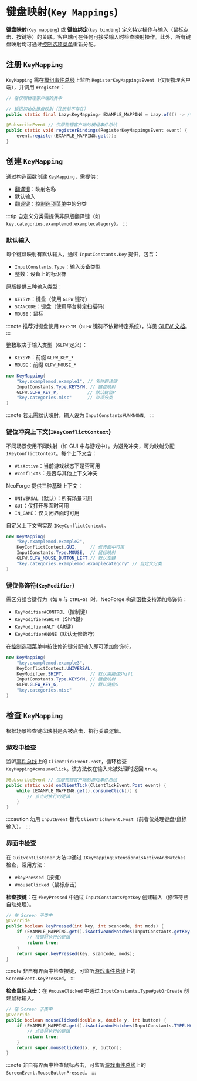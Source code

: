 ﻿# **键盘映射**(`Key Mappings`)

**键盘映射**(`Key mapping`) 或 **键位绑定**(`key binding`) 定义特定操作与输入（鼠标点击、按键等）的关联。客户端可在任何可接受输入时检查映射操作。此外，所有键盘映射均可通过[控制选项菜单][controls]重新分配。

## 注册 `KeyMapping`

`KeyMapping` 需在[模组事件总线][eventbus]上监听 `RegisterKeyMappingsEvent`（仅限物理客户端），并调用 `#register`：

```java
// 在仅限物理客户端的类中

// 延迟初始化键盘映射（注册前不存在）
public static final Lazy<KeyMapping> EXAMPLE_MAPPING = Lazy.of(() -> /*...*/);

@SubscribeEvent // 仅限物理客户端的模组事件总线
public static void registerBindings(RegisterKeyMappingsEvent event) {
    event.register(EXAMPLE_MAPPING.get());
}
```

## 创建 `KeyMapping`

通过构造函数创建 `KeyMapping`，需提供：
- [翻译键][tk]：映射名称
- 默认输入
- [翻译键][tk]：[控制选项菜单][controls]中的分类

:::tip
自定义分类需提供非原版翻译键（如 `key.categories.examplemod.examplecategory`）。
:::

### 默认输入

每个键盘映射有默认输入，通过 `InputConstants.Key` 提供，包含：
- `InputConstants.Type`：输入设备类型
- 整数：设备上的标识符

原版提供三种输入类型：
- `KEYSYM`：键盘（使用 `GLFW` 键符）
- `SCANCODE`：键盘（使用平台特定扫描码）
- `MOUSE`：鼠标

:::note
推荐对键盘使用 `KEYSYM`（`GLFW` 键符不依赖特定系统），详见 [GLFW 文档][keyinput]。
:::

整数取决于输入类型（`GLFW` 定义）：
- `KEYSYM`：前缀 `GLFW_KEY_*`
- `MOUSE`：前缀 `GLFW_MOUSE_*`

```java
new KeyMapping(
    "key.examplemod.example1", // 名称翻译键
    InputConstants.Type.KEYSYM, // 键盘映射
    GLFW.GLFW_KEY_P,           // 默认键位P
    "key.categories.misc"      // 杂项分类
)
```

:::note
若无需默认映射，输入设为 `InputConstants#UNKNOWN`。
:::

### **键位冲突上下文**(`IKeyConflictContext`)

不同场景使用不同映射（如 GUI 中与游戏中）。为避免冲突，可为映射分配 `IKeyConflictContext`。每个上下文含：
- `#isActive`：当前游戏状态下是否可用
- `#conflicts`：是否与其他上下文冲突

NeoForge 提供三种基础上下文：
- `UNIVERSAL`（默认）：所有场景可用
- `GUI`：仅打开界面时可用
- `IN_GAME`：仅关闭界面时可用

自定义上下文需实现 `IKeyConflictContext`。

```java
new KeyMapping(
    "key.examplemod.example2",
    KeyConflictContext.GUI,     // 仅界面中可用
    InputConstants.Type.MOUSE,  // 鼠标映射
    GLFW.GLFW_MOUSE_BUTTON_LEFT,// 默认左键
    "key.categories.examplemod.examplecategory" // 自定义分类
)
```

### **键位修饰符**(`KeyModifier`)

需区分组合键行为（如 `G` 与 `CTRL+G`）时，NeoForge 构造函数支持添加修饰符：
- `KeyModifier#CONTROL`（控制键）
- `KeyModifier#SHIFT`（Shift键）
- `KeyModifier#ALT`（Alt键）
- `KeyModifier#NONE`（默认无修饰符）

在[控制选项菜单][controls]中按住修饰键分配输入即可添加修饰符。

```java
new KeyMapping(
    "key.examplemod.example3",
    KeyConflictContext.UNIVERSAL,
    KeyModifier.SHIFT,          // 默认需按住Shift
    InputConstants.Type.KEYSYM, // 键盘映射
    GLFW.GLFW_KEY_G,            // 默认键位G
    "key.categories.misc"
)
```

## 检查 `KeyMapping`

根据场景检查键盘映射是否被点击，执行关联逻辑。

### 游戏中检查

监听[事件总线][eventbus]上的 `ClientTickEvent.Post`，循环检查 `KeyMapping#consumeClick`。该方法仅在输入未被处理时返回 `true`。

```java
@SubscribeEvent // 仅限物理客户端的游戏事件总线
public static void onClientTick(ClientTickEvent.Post event) {
    while (EXAMPLE_MAPPING.get().consumeClick()) {
        // 点击时执行的逻辑
    }
}
```

:::caution
勿用 `InputEvent` 替代 `ClientTickEvent.Post`（前者仅处理键盘/鼠标输入）。
:::

### 界面中检查

在 `GuiEventListener` 方法中通过 `IKeyMappingExtension#isActiveAndMatches` 检查，常用方法：
- `#keyPressed`（按键）
- `#mouseClicked`（鼠标点击）

**检查按键**：在 `#keyPressed` 中通过 `InputConstants#getKey` 创建输入（修饰符已自动处理）。

```java
// 在 Screen 子类中
@Override
public boolean keyPressed(int key, int scancode, int mods) {
    if (EXAMPLE_MAPPING.get().isActiveAndMatches(InputConstants.getKey(key, scancode))) {
        // 按键时执行的逻辑
        return true;
    }
    return super.keyPressed(key, scancode, mods);
} 
```

:::note
非自有界面中检查按键，可监听[游戏事件总线][eventbus]上的 `ScreenEvent.KeyPressed`。
:::

**检查鼠标点击**：在 `#mouseClicked` 中通过 `InputConstants.Type#getOrCreate` 创建鼠标输入。

```java
// 在 Screen 子类中
@Override
public boolean mouseClicked(double x, double y, int button) {
    if (EXAMPLE_MAPPING.get().isActiveAndMatches(InputConstants.TYPE.MOUSE.getOrCreate(button))) {
        // 点击时执行的逻辑
        return true;
    }
    return super.mouseClicked(x, y, button);
} 
```

:::note
非自有界面中检查鼠标点击，可监听[游戏事件总线][eventbus]上的 `ScreenEvent.MouseButtonPressed`。
:::

[eventbus]: ../concepts/events.md#registering-an-event-handler
[controls]: https://minecraft.wiki/w/Options#Controls
[tk]: ../resources/client/i18n.md#components
[keyinput]: https://www.glfw.org/docs/3.3/input_guide.html#input_key